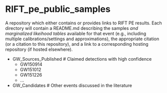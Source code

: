 # RIFT_pe_public_samples
A repository which either contains or provides links to RIFT PE results.
Each directory will contain a README.md describing the samples *and marginalized likeihood tables* available for that event (e.g., including multiple calibrations/settings and approximations), the appropriate citation (or a citation to this repository), and a link to a corresponding hosting repository (if hosted elsewhere).  

 * GW_Sources_Published   # Claimed detections with high confidence
   * GW150914
   * GW151012
   * GW151226
   * ...
 * GW_Candidates   # Other events discussed in the literature
